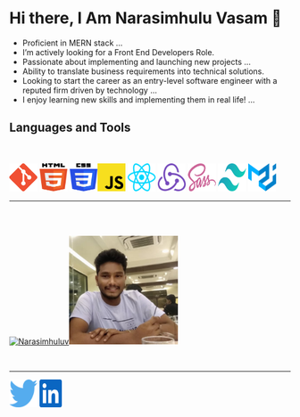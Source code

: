# Hi there, I Am Narasimhulu Vasam 👋

- Proficient in MERN stack ...
- I’m actively looking for a Front End Developers Role.
- Passionate about implementing and launching new projects ...
- Ability to translate business requirements into technical solutions.
- Looking to start the career as an entry-level software engineer with a reputed firm driven by technology ...
- I enjoy learning new skills and implementing them in real life! ...

## Languages and Tools

<br /><br />
<img width="50px" height="50px" src="./images/git.png" /> <img width="50px" height="50px" src="./images/html.svg"> <img width="50px" height="50px" src="./images/css.svg"><img width="50px" height="50px" src="./images/js.svg"> <img width="50px" height="50px" src="./images/react.svg"> <img width="50px" height="50px" src="./images/redux.svg"> <img width="50px" height="50px" src="./images/sass.svg"> <img width="50px" height="50px" src="./images/tailwindcss.svg"> <img width="50px" height="50px" src="./images/materialui.svg">

<hr>
  <br /><br />

<article >

[![Narasimhuluv](https://github-readme-streak-stats.herokuapp.com/?user=Narasimhuluv&theme=light)](https://github.io/Narasimhuluv)<img width="195px"  src="./images/profile.jpeg"/>

</article>

  <br />
  <hr>

  <!-- <article> -->

<a  href="https://twitter.com/NarasimhuluV7"><img width="50" height="50" src="./images/twitter.svg" /></a> <a href="https://www.linkedin.com/in/vasam-narasimhulu-8085901b3/"> <img width="40" height="50" src="./images/linkdin.svg" /></a>

  <!-- </article> -->
